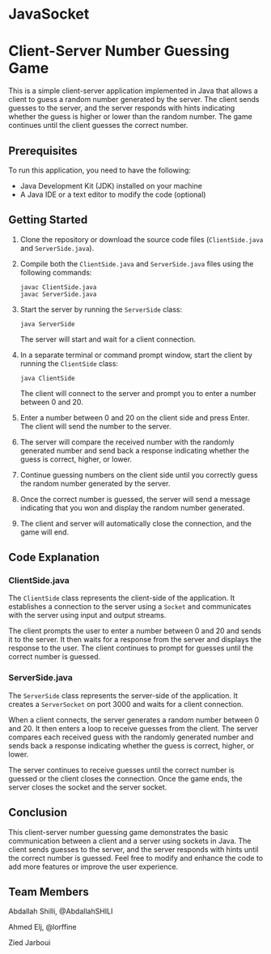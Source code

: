 # JavaSocket

# Client-Server Number Guessing Game

This is a simple client-server application implemented in Java that allows a client to guess a random number generated by the server. The client sends guesses to the server, and the server responds with hints indicating whether the guess is higher or lower than the random number. The game continues until the client guesses the correct number.

## Prerequisites

To run this application, you need to have the following:

- Java Development Kit (JDK) installed on your machine
- A Java IDE or a text editor to modify the code (optional)

## Getting Started

1. Clone the repository or download the source code files (`ClientSide.java` and `ServerSide.java`).

2. Compile both the `ClientSide.java` and `ServerSide.java` files using the following commands:

   ```
   javac ClientSide.java
   javac ServerSide.java
   ```

3. Start the server by running the `ServerSide` class:

   ```
   java ServerSide
   ```

   The server will start and wait for a client connection.

4. In a separate terminal or command prompt window, start the client by running the `ClientSide` class:

   ```
   java ClientSide
   ```

   The client will connect to the server and prompt you to enter a number between 0 and 20.

5. Enter a number between 0 and 20 on the client side and press Enter. The client will send the number to the server.

6. The server will compare the received number with the randomly generated number and send back a response indicating whether the guess is correct, higher, or lower.

7. Continue guessing numbers on the client side until you correctly guess the random number generated by the server.

8. Once the correct number is guessed, the server will send a message indicating that you won and display the random number generated.

9. The client and server will automatically close the connection, and the game will end.

## Code Explanation

### ClientSide.java

The `ClientSide` class represents the client-side of the application. It establishes a connection to the server using a `Socket` and communicates with the server using input and output streams.

The client prompts the user to enter a number between 0 and 20 and sends it to the server. It then waits for a response from the server and displays the response to the user. The client continues to prompt for guesses until the correct number is guessed.

### ServerSide.java

The `ServerSide` class represents the server-side of the application. It creates a `ServerSocket` on port 3000 and waits for a client connection.

When a client connects, the server generates a random number between 0 and 20. It then enters a loop to receive guesses from the client. The server compares each received guess with the randomly generated number and sends back a response indicating whether the guess is correct, higher, or lower.

The server continues to receive guesses until the correct number is guessed or the client closes the connection. Once the game ends, the server closes the socket and the server socket.

## Conclusion

This client-server number guessing game demonstrates the basic communication between a client and a server using sockets in Java. The client sends guesses to the server, and the server responds with hints until the correct number is guessed. Feel free to modify and enhance the code to add more features or improve the user experience.

## Team Members
Abdallah Shilli, @AbdallahSHILI

Ahmed Elj, @lorffine

Zied Jarboui